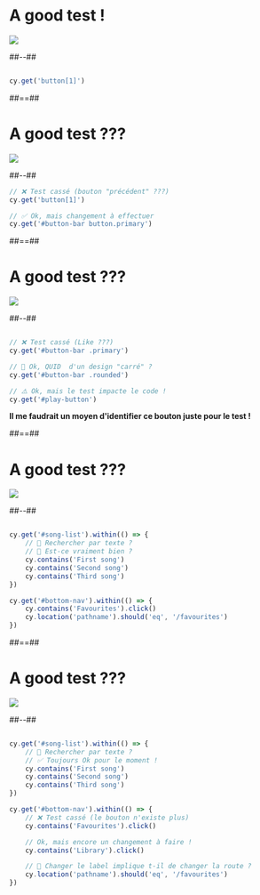 <!-- .slide: class="two-column-layout" -->

# A good test !

<img src="./assets/images/spotify-button-up.svg" className="mockup-50%"/>

##--##

```js

cy.get('button[1]')


```

##==##

<!-- .slide: class="two-column-layout" -->
# A good test ???

<img src="./assets/images/spotify-play-only.svg" className="mockup-50%"/>

##--##

```js
// ❌ Test cassé (bouton "précédent" ???)
cy.get('button[1]') 

// ✅ Ok, mais changement à effectuer
cy.get('#button-bar button.primary') 

```

##==##

<!-- .slide: class="two-column-layout" -->
# A good test ???

<img src="./assets/images/spotify-favourites.svg" className="mockup-50%"/>

##--##

```js

// ❌ Test cassé (Like ???)
cy.get('#button-bar .primary')

// 🤔 Ok, QUID  d'un design "carré" ? 
cy.get('#button-bar .rounded') 

// ⚠️ Ok, mais le test impacte le code !
cy.get('#play-button') 

```
__Il me faudrait un moyen d'identifier ce bouton juste pour le test !__


##==##

<!-- .slide: class="two-column-layout" -->
# A good test ???

<img src="./assets/images/spotify-favourites.svg" className="mockup-50%"/>

##--##

```js

cy.get('#song-list').within(() => {
    // 🤔 Rechercher par texte ? 
    // 🤔 Est-ce vraiment bien ? 
    cy.contains('First song') 
    cy.contains('Second song') 
    cy.contains('Third song')
}) 

cy.get('#bottom-nav').within(() => {
    cy.contains('Favourites').click()
    cy.location('pathname').should('eq', '/favourites')
}) 

```

##==##

<!-- .slide: class="two-column-layout" -->
# A good test ???

<img src="./assets/images/spotify-library.svg" className="mockup-50%"/>

##--##

```js

cy.get('#song-list').within(() => {
    // 🤔 Rechercher par texte ? 
    // ✅ Toujours Ok pour le moment !  
    cy.contains('First song')  
    cy.contains('Second song') 
    cy.contains('Third song')
}) 

cy.get('#bottom-nav').within(() => {
    // ❌ Test cassé (le bouton n'existe plus)
    cy.contains('Favourites').click()

    // Ok, mais encore un changement à faire !
    cy.contains('Library').click() 

    // 🤔 Changer le label implique t-il de changer la route ?
    cy.location('pathname').should('eq', '/favourites')
}) 

```